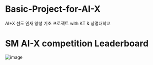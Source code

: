 # Basic-Project-for-AI-X
AI+X 선도 인재 양성 기초 프로젝트 with KT &amp; 상명대학교

# SM AI-X competition Leaderboard
![image](https://github.com/jinseok19/Basic_Level_Project_for_AI-X/assets/121952875/7e2d378b-30df-4d2b-bc24-0d84e609b9e7)
